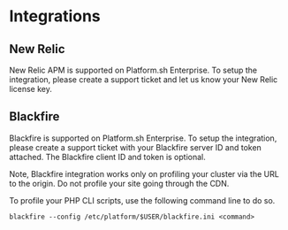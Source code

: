 # Integrations

## New Relic

New Relic APM is supported on Platform.sh Enterprise. To setup the integration, please create a support ticket and let us know your New Relic license key.


## Blackfire

Blackfire is supported on Platform.sh Enterprise. To setup the integration, please create a support ticket with your Blackfire server ID and token attached. The Blackfire client ID and token is optional.

Note, Blackfire integration works only on profiling your cluster via the URL to the origin. Do not profile your site going through the CDN.

To profile your PHP CLI scripts, use the following command line to do so.

```
blackfire --config /etc/platform/$USER/blackfire.ini <command>
```

